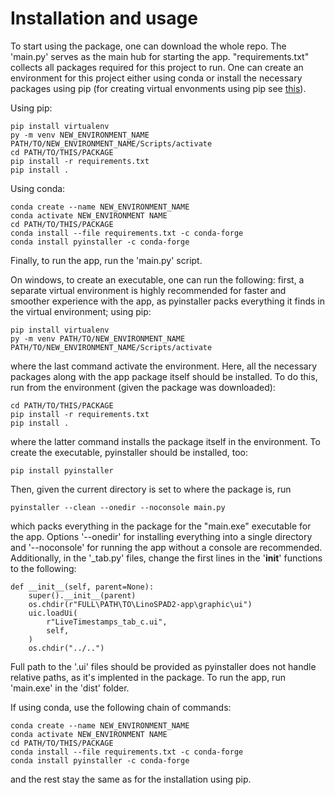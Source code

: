 # Installation and usage

To start using the package, one can download the whole repo. The 'main.py'
serves as the main hub for starting the app. "requirements.txt"
collects all packages required for this project to run. One can create
an environment for this project either using conda or install the
necessary packages using pip (for creating virtual envonments using pip
see [this](https://packaging.python.org/en/latest/guides/installing-using-pip-and-virtual-environments/)).

Using pip:
```
pip install virtualenv
py -m venv NEW_ENVIRONMENT_NAME
PATH/TO/NEW_ENVIRONMENT_NAME/Scripts/activate
cd PATH/TO/THIS/PACKAGE
pip install -r requirements.txt
pip install .
```
Using conda:
```
conda create --name NEW_ENVIRONMENT_NAME
conda activate NEW_ENVIRONMENT NAME
cd PATH/TO/THIS/PACKAGE
conda install --file requirements.txt -c conda-forge
conda install pyinstaller -c conda-forge
```
Finally, to run the app, run the 'main.py' script.

On windows, to create an executable, one can run the following: first,
a separate virtual environment is highly recommended for faster and
smoother experience with the app, as pyinstaller packs everything it
finds in the virtual environment; using pip:

```
pip install virtualenv
py -m venv PATH/TO/NEW_ENVIRONMENT_NAME
PATH/TO/NEW_ENVIRONMENT_NAME/Scripts/activate
```
where the last command activate the environment. Here, all the necessary
packages along with the app package itself should be installed. To do
this, run from the environment (given the package was downloaded):
```
cd PATH/TO/THIS/PACKAGE
pip install -r requirements.txt
pip install .
```
where the latter command installs the package itself in the environment.
To create the executable, pyinstaller should be installed, too:
```
pip install pyinstaller
```
Then, given the current directory is set to where the package is, run
```
pyinstaller --clean --onedir --noconsole main.py
```
which packs everything in the package for the "main.exe" executable
for the app. Options '--onedir' for installing everything into a single
directory and '--noconsole' for running the app without a console are
recommended. Additionally, in the '_tab.py' files, change the first
lines in the '__init__' functions to the following: 
```
def __init__(self, parent=None):
    super().__init__(parent)
    os.chdir(r"FULL\PATH\TO\LinoSPAD2-app\graphic\ui")
    uic.loadUi(
        r"LiveTimestamps_tab_c.ui",
        self,
    )
    os.chdir("../..")
```
Full path to the '.ui' files should be provided as pyinstaller does not
handle relative paths, as it's implented in the package. To run the app,
run 'main.exe' in the 'dist' folder.

If using conda, use the following chain of commands:
```
conda create --name NEW_ENVIRONMENT_NAME
conda activate NEW_ENVIRONMENT NAME
cd PATH/TO/THIS/PACKAGE
conda install --file requirements.txt -c conda-forge
conda install pyinstaller -c conda-forge
```
and the rest stay the same as for the installation using pip.